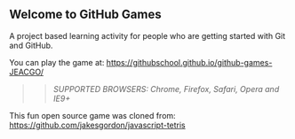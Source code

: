 ## Welcome to GitHub Games

A project based learning activity for people who are getting started with Git and GitHub.

You can play the game at: https://githubschool.github.io/github-games-JEACGO/

>> _*SUPPORTED BROWSERS*: Chrome, Firefox, Safari, Opera and IE9+_

This fun open source game was cloned from: https://github.com/jakesgordon/javascript-tetris
